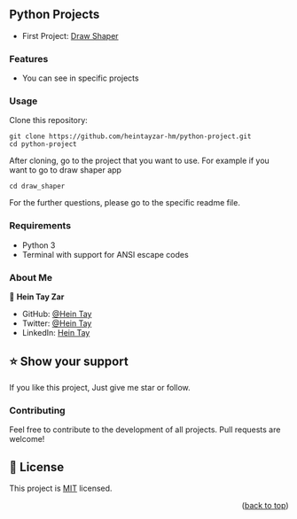 ## Python Projects

- First Project: [Draw Shaper](./draw_shaper/)

### Features
- You can see in specific projects

### Usage

Clone this repository:
```
git clone https://github.com/heintayzar-hm/python-project.git
cd python-project
```
After cloning, go to the project that you want to use. For example if you want to go to draw shaper app

```
cd draw_shaper
```
For the further questions, please go to the specific readme file.

### Requirements
- Python 3
- Terminal with support for ANSI escape codes

### About Me


👤 **Hein Tay Zar**

- GitHub: [@Hein Tay](https://github.com/heintayzar-hm)
- Twitter: [@Hein Tay](https://twitter.com/heintayzarhm)
- LinkedIn: [Hein Tay](https://www.linkedin.com/in/hein-tay-zar)    

## ⭐️ Show your support <a name="support"></a>

If you like this project, Just give me star or follow.

### Contributing
Feel free to contribute to the development of all projects. Pull requests are welcome!

## 📝 License <a name="license"></a>

This project is [MIT](./LICENSE) licensed.

<p align="right">(<a href="#readme-top">back to top</a>)</p>
